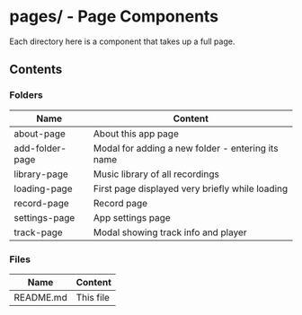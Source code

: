 # pages/ - Page Components

Each directory here is a component that takes up a full page.

## Contents

### Folders

| Name            | Content                                            |
|-----------------|----------------------------------------------------|
| about-page      | About this app page                                |
| add-folder-page | Modal for adding a new folder - entering its name  |
| library-page    | Music library of all recordings                    |
| loading-page    | First page displayed very briefly while loading    |
| record-page     | Record page                                        |
| settings-page   | App settings page                                  |
| track-page      | Modal showing track info and player                |

### Files

| Name      | Content                                   |
|-----------|-------------------------------------------|
| README.md | This file                                 |
